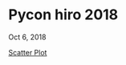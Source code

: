 # Pycon hiro 2018

Oct 6, 2018  

[Scatter Plot](http://nbviewer.jupyter.org/github/ksnt/pycon_hiro_2018/blob/master/Scatter%20Plot.ipynb)
